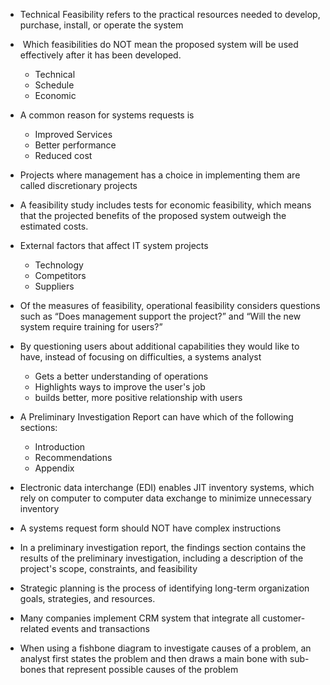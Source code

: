 

- Technical Feasibility refers to the practical resources needed to develop, purchase, install, or operate the system

-  Which feasibilities do NOT mean the proposed system will be used effectively after it has been developed.
	- Technical
	- Schedule
	- Economic

- A common reason for systems requests is
	- Improved Services
	- Better performance
	- Reduced cost

- Projects where management has a choice in implementing them are called discretionary projects

- A feasibility study includes tests for economic feasibility, which means that the projected benefits of the proposed system outweigh the estimated costs.

- External factors that affect IT system projects
	- Technology
	- Competitors
	- Suppliers

- Of the measures of feasibility, operational feasibility considers questions such as “Does management support the project?” and “Will the new system require training for users?”

- By questioning users about additional capabilities they would like to have, instead of focusing on difficulties, a systems analyst
	- Gets a better understanding of operations
	- Highlights ways to improve the user's job
	- builds better, more positive relationship with users
	  

- A Preliminary Investigation Report can have which of the following sections:
	- Introduction
	- Recommendations
	- Appendix 

- Electronic data interchange (EDI) enables JIT inventory systems, which rely on computer to computer data exchange to minimize unnecessary inventory

- A systems request form should NOT have complex instructions

- In a preliminary investigation report, the findings section contains the results of the preliminary investigation, including a description of the project's scope, constraints, and feasibility

- Strategic planning is the process of identifying long-term organization goals, strategies, and resources.
  
- Many companies implement CRM system that integrate all customer-related events and transactions

- When using a fishbone diagram to investigate causes of a problem, an analyst first states the problem and then draws a main bone with sub-bones that represent possible causes of the problem